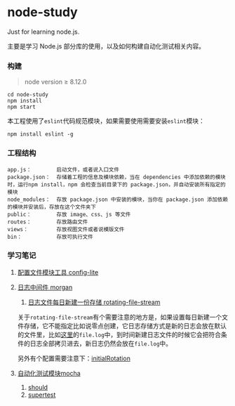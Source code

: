 # node-study
Just for learning node.js.

主要是学习 Node.js 部分库的使用，以及如何构建自动化测试相关内容。

### 构建

> node version ≥ 8.12.0

```
cd node-study
npm install
npm start
```

本工程使用了`eslint`代码规范模块，如果需要使用需要安装`eslint`模块：
```
npm install eslint -g
```

### 工程结构
```
app.js：        启动文件，或者说入口文件
package.json：  存储着工程的信息及模块依赖，当在 dependencies 中添加依赖的模块时，运行npm install，npm 会检查当前目录下的 package.json，并自动安装所有指定的模块
node_modules：  存放 package.json 中安装的模块，当你在 package.json 添加依赖的模块并安装后，存放在这个文件夹下
public：        存放 image、css、js 等文件
routes：        存放路由文件
views：         存放视图文件或者说模版文件
bin：           存放可执行文件
```

### 学习笔记

1. [配置文件模块工具 config-lite](https://github.com/sondragon/node-study/blob/master/notes/%E9%85%8D%E7%BD%AE%E5%B7%A5%E5%85%B7config-lite.md)
   
2. [日志中间件 morgan](https://github.com/expressjs/morgan)

    1. [日志文件每日新建一份存储 rotating-file-stream](https://github.com/iccicci/rotating-file-stream)

    关于`rotating-file-stream`有个需要注意的地方是，如果设置每日新建一个文件存储，它不能指定比如说零点创建，它日志存储方式是新的日志会放在默认的文件里，比如[这里](https://github.com/sondragon/node-study/blob/master/app.js#L28)的`file.log`中，到时间新建日志文件的时候它会把符合条件的日志全部拷贝进去，新日志仍然会放在`file.log`中。

    另外有个配置需要注意下：[initialRotation](https://github.com/iccicci/rotating-file-stream#initialrotation)

3. [自动化测试模块mocha](https://mochajs.org/)

    1. [should](https://github.com/shouldjs/should.js)
    2. [supertest](https://github.com/visionmedia/supertest)